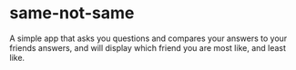 # same-not-same
A simple app that asks you questions and compares your answers to your friends answers, and will display which friend you are most like, and least like.
